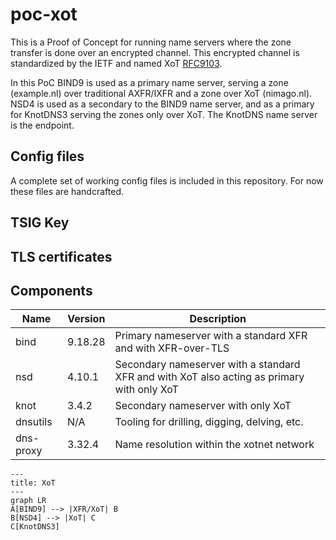 # poc-xot
This is a Proof of Concept for running name servers where the zone transfer is done over an encrypted channel. This encrypted channel is standardized by the IETF and named XoT [RFC9103](https://www.rfc-editor.org/info/rfc9103). 

In this PoC BIND9 is used as a primary name server, serving a zone (example.nl) over traditional AXFR/IXFR and a zone over XoT (nimago.nl). NSD4 is used as a secondary to the BIND9 name server, and as a primary for KnotDNS3 serving the zones only over XoT. The KnotDNS name server is the endpoint.

## Config files
A complete set of working config files is included in this repository. For now these files are handcrafted.

## TSIG Key

## TLS certificates

## Components
| Name      | Version | Description
|-----------|---------|--------------------------------------------------------------
| bind      | 9.18.28 | Primary nameserver with a standard XFR and with XFR-over-TLS
| nsd       |  4.10.1 | Secondary nameserver with a standard XFR and with XoT also acting as primary with only XoT |
| knot      |   3.4.2 | Secondary nameserver with only XoT |
| dnsutils  |     N/A | Tooling for drilling, digging, delving, etc. |
| dns-proxy |  3.32.4 | Name resolution within the xotnet network |

```mermaid
---
title: XoT
---
graph LR
A[BIND9] --> |XFR/XoT| B
B[NSD4] --> |XoT| C
C[KnotDNS3]
```
